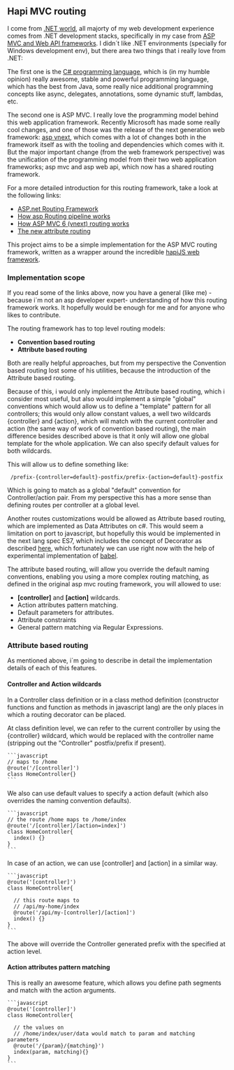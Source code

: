 ## Hapi MVC routing
I come from [.NET world](http://www.dotnetfoundation.org/), all majorty of my web development experience comes from .NET development stacks, specifically in my case from [ASP MVC and Web API frameworks](https://github.com/aspnet). I didn´t like .NET environments (specially for Windows development env), but there area two things that i really love from .NET:

The first one is the [C# programming language](https://msdn.microsoft.com/en-us/library/z1zx9t92.aspx), which is (in my humble opinion) really awesome, stable and powerful programming language, which has the best from Java, some really nice additional programming concepts like async, delegates, annotations, some dynamic stuff, lambdas, etc.

The second one is ASP MVC. I really love the programming model behind this web application framework. Recently Microsoft has made some really cool changes, and one of those was the release of the next generation web framework: [asp vnext](http://www.asp.net/vnext), which comes with a lot of changes both in the framework itself as with the tooling and dependencies which comes with it. But the major important change (from the web framework perspective) was the unification of the programming model from their two web application frameworks; asp mvc and asp web api, which now has a shared routing framework.

For a more detailed introduction for this routing framework, take a look at the following links:

- [ASP.net Routing Framework](https://github.com/aspnet/Routing)
- [How asp Routing pipeline works](https://www.simple-talk.com/dotnet/.net-framework/an-introduction-to-asp.net-mvc-extensibility/)
- [How ASP MVC 6 (vnext) routing works](http://stephenwalther.com/archive/2015/02/07/asp-net-5-deep-dive-routing)
- [The new attribute routing](http://blogs.msdn.com/b/webdev/archive/2013/10/17/attribute-routing-in-asp-net-mvc-5.aspx#route-constraints)

This project aims to be a simple implementation for the ASP MVC routing framework, written as a wrapper around the incredible [hapiJS web framework](http://hapijs.com).

### Implementation scope
If you read some of the links above, now you have a general (like me) - because i´m not an asp developer expert- understanding of how this routing framework works. It hopefully would be enough for me and for anyone who likes to contribute.

The routing framework has to top level routing models:

 - **Convention based routing**
 - **Attribute based routing**


 Both are really helpful approaches, but from my perspective the Convention based routing lost some of his utilities, because the introduction of the Attribute based routing.

 Because of this, i would only implement the Attribute based routing, which i consider most useful, but also would implement a simple "global" conventions which would allow us to define a "template" pattern for all controllers; this would only allow constant values, a well two wildcards {controller} and {action}, which will match with the current controller and action (the same way of work of convention based routing), the main difference besides described above is that it only will allow one global template for the whole application. We can also specify default values for both wildcards.

 This will allow us to define something like:

     /prefix-{controller=default}-postfix/prefix-{action=default}-postfix

Which is going to match as a global "default" convention for Controller/action pair. From my perspective this has a more sense than defining routes per controller at a global level.

Another routes customizations would be allowed as Attribute based routing, which are implemented as Data Attributes on c#. This would seem a limitation on port to javascript, but hopefully this would be implemented in the next lang spec ES7, which includes the concept of Decorator as described [here](https://github.com/wycats/javascript-decorators), which fortunately we can use right now with the help of experimental implementation of [babel](http://balbejs.io).

The attribute based routing, will allow you override the default naming conventions, enabling you using a more complex routing matching, as defined in the original asp mvc routing framework, you will allowed to use:

 - **[controller]** and **[action]** wildcards.
 - Action attributes pattern matching.
 - Default parameters for attributes.
 - Attribute constraints
 - General pattern matching via Regular Expressions.


 ### Attribute based routing
 As mentioned above, i´m going to describe in detail the implementation details of each of this features.

 #### Controller and Action wildcards
 In a Controller class definition or in a class method definition (constructor functions and function as methods in javascript lang) are the only places in which a routing decorator can be placed.

 At class definition level, we can refer to the current controller by using the {controller} wildcard, which would be replaced with the controller name (stripping out the "Controller" postfix/prefix if present).

    ```javascript
    // maps to /home
    @route('/[controller]')
    class HomeController{}
    ```

We also can use default values to specify a action default (which also overrides the naming convention defaults).

    ```javascript
    // the route /home maps to /home/index
    @route('/[controller]/[action=index]')
    class HomeController{
      index() {}
    }
    ```

In case of an action, we can use [controller] and [action] in a similar way.

    ```javascript
    @route('[controller]')
    class HomeController{

      // this route maps to
      // /api/my-home/index
      @route('/api/my-[controller]/[action]')
      index() {}
    }
    ```

The above will override the Controller generated prefix with the specified at action level.

#### Action attributes pattern matching
This is really an awesome feature, which allows you define path segments and match with the action arguments.

    ```javascript
    @route('[controller]')
    class HomeController{

      // the values on
      // /home/index/user/data would match to param and matching parameters
      @route('/{param}/{matching}')
      index(param, matching){}
    }
    ```
